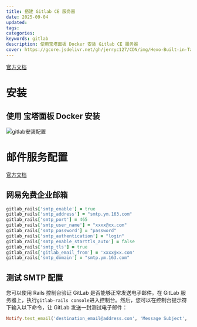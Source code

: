 ```yaml
---
title: 搭建 Gitlab CE 服务器
date: 2025-09-04
updated:
tags:
categories:
keywords: gitlab
description: 使用宝塔面板 Docker 安装 Gitlab CE 服务器
cover: https://gcore.jsdelivr.net/gh/jerryc127/CDN/img/Hexo-Built-in-Tag-Plugins-COVER.png
---
```


[官方文档](https://www.npmjs.com/package/nprogress)

# 安装

## 使用 宝塔面板 Docker 安装

![gitlab安装配置](https://s2.loli.net/2025/09/05/eBzhS35rQpbatUl.png)

# 邮件服务配置

[官方文档](https://docs.gitlab.com/omnibus/settings/smtp/)


## 网易免费企业邮箱
```ruby
gitlab_rails['smtp_enable'] = true
gitlab_rails['smtp_address'] = "smtp.ym.163.com"
gitlab_rails['smtp_port'] = 465
gitlab_rails['smtp_user_name'] = "xxxx@xx.com"
gitlab_rails['smtp_password'] = "password"
gitlab_rails['smtp_authentication'] = "login"
gitlab_rails['smtp_enable_starttls_auto'] = false
gitlab_rails['smtp_tls'] = true
gitlab_rails['gitlab_email_from'] = 'xxxx@xx.com'
gitlab_rails['smtp_domain'] = "smtp.ym.163.com"
```

## 测试 SMTP 配置

您可以使用 Rails 控制台验证 GitLab 是否能够正常发送电子邮件。在 GitLab 服务器上，执行`gitlab-rails console`进入控制台。然后，您可以在控制台提示符下输入以下命令，让 GitLab 发送一封测试电子邮件：
```ruby
Notify.test_email('destination_email@address.com', 'Message Subject', 'Message Body').deliver_now
```